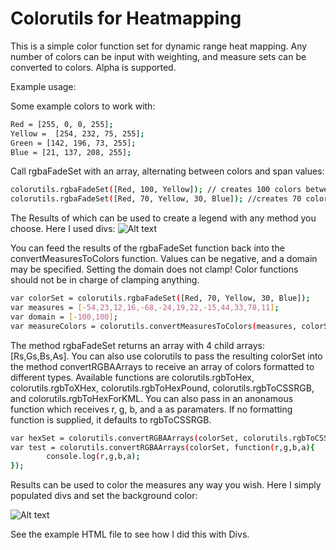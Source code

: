 # Colorutils for Heatmapping
This is a simple color function set for dynamic range heat mapping. Any number of colors can be input with weighting, and measure sets can be converted to colors. Alpha is supported.

Example usage:

Some example colors to work with:
```sh
Red = [255, 0, 0, 255];
Yellow =  [254, 232, 75, 255];
Green = [142, 196, 73, 255];
Blue = [21, 137, 208, 255];
```

Call rgbaFadeSet with an array, alternating between colors and span values:
```sh
colorutils.rgbaFadeSet([Red, 100, Yellow]); // creates 100 colors between red and yellow
colorutils.rgbaFadeSet([Red, 70, Yellow, 30, Blue]); //creates 70 colors between red and yellow and 30 between yellow and blue.
```
The Results of which can be used to create a legend with any method you choose. Here I used divs:
![Alt text](http://i.imgur.com/gjkc688.png)

You can feed the results of the rgbaFadeSet function back into the convertMeasuresToColors function. Values can be negative, and a domain may be specified. Setting the domain does not clamp! Color functions should not be in charge of clamping anything.

```sh
var colorSet = colorutils.rgbaFadeSet([Red, 70, Yellow, 30, Blue]);
var measures = [-54,23,12,16,-68,-24,19,22,-15,44,33,78,11];
var domain = [-100,100];
var measureColors = colorutils.convertMeasuresToColors(measures, colorSet, domain);
```

The method rgbaFadeSet returns an array with 4 child arrays: [Rs,Gs,Bs,As]. You can also use colorutils to pass the resulting colorSet into the method convertRGBAArrays to receive an array of colors formatted to different types. Available functions are colorutils.rgbToHex, colorutils.rgbToXHex, colorutils.rgbToHexPound, colorutils.rgbToCSSRGB, and colorutils.rgbToHexForKML. You can also pass in an anonamous function which receives r, g, b, and a as paramaters. If no formatting function is supplied, it defaults to rgbToCSSRGB.

```sh
var hexSet = colorutils.convertRGBAArrays(colorSet, colorutils.rgbToCSSRGB);
var test = colorutils.convertRGBAArrays(colorSet, function(r,g,b,a){ 
		console.log(r,g,b,a);
});
```
Results can be used to color the measures any way you wish. Here I simply populated divs and set the background color:

![Alt text](http://i.imgur.com/G1KYAwi.png)

See the example HTML file to see how I did this with Divs.

